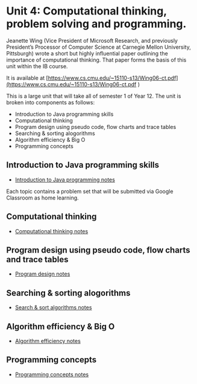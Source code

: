 # Unit 4: Computational thinking, problem solving and programming.

Jeanette Wing (Vice President of Microsoft Research, and previously President’s Processor of Computer Science at Carnegie Mellon University, Pittsburgh) wrote a short but highly influential paper outlining the importance of computational thinking. That paper forms the basis of this unit within the IB course.

It is available at [https://www.cs.cmu.edu/~15110-s13/Wing06-ct.pdf](https://www.cs.cmu.edu/~15110-s13/Wing06-ct.pdf )

This is a large unit that will take all of semester 1 of Year 12. The unit is broken into components as follows: 

* Introduction to Java programming skills
* Computational thinking
* Program design using pseudo code, flow charts and trace tables
* Searching & sorting alogorithms
* Algorithm efficiency & Big O
* Programming concepts

## Introduction to Java programming skills

* [Introduction to Java programming notes](unit-4-java.pdf)

Each topic contains a problem set that will be submitted via Google Classroom as home learning. 

## Computational thinking

* [Computational thinking notes](unit-4-1-computational-thinking.pdf)

## Program design using pseudo code, flow charts and trace tables

* [Program design notes](unit-4-2-program-design.pdf)

## Searching & sorting alogorithms

* [Search & sort algorithms notes](unit-4-3-search-sort-algorithms.pdf)

## Algorithm efficiency & Big O

* [Algorithm efficiency notes](unit-4-4-algorithm-efficiency.pdf)

## Programming concepts

* [Programming concepts notes](unit-4-5-programming-concepts)

